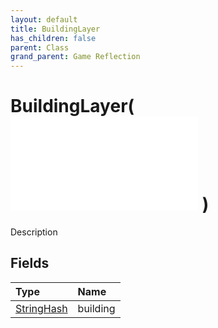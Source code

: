 ```yaml
---
layout: default
title: BuildingLayer
has_children: false
parent: Class
grand_parent: Game Reflection
---
```

# BuildingLayer( ![ CellLayer ](/game-reflection/classes/cell_layer.md) )
Description 

## Fields
| Type | Name |
|:-------------|:--------------|
| [StringHash](/game-reflection/classes/string_hash.md) | building |
